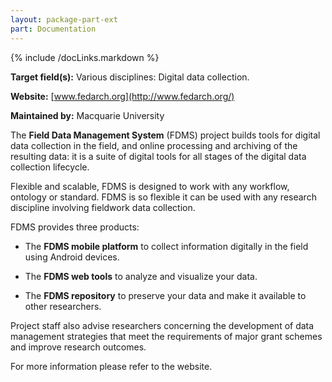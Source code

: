 ```yaml
---
layout: package-part-ext
part: Documentation
---
```

{% include /docLinks.markdown %}

**Target field(s):** Various disciplines: Digital data collection.

**Website:** [www.fedarch.org](http://www.fedarch.org/)

**Maintained by:** Macquarie University

The **Field Data Management System** (FDMS) project builds tools for digital data collection in the field, and online processing and archiving of the resulting data: it is a suite of digital tools for all stages of the digital data collection lifecycle. 

Flexible and scalable, FDMS is designed to work with any workflow, ontology or standard. FDMS is so flexible it can be used with any research discipline involving fieldwork data collection.

FDMS provides three products:

* The **FDMS mobile platform** to collect information digitally in the field using Android devices.

* The **FDMS web tools** to analyze and visualize your data.

* The **FDMS repository** to preserve your data and make it available to other researchers.

Project staff also advise researchers concerning the development of data management strategies that meet the requirements of major grant schemes and improve research outcomes.

For more information please refer to the website.
